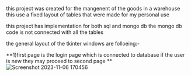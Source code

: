 this project was created for the mangenent of the goods in a warehouse this use a fixed layout of tables that were made for my personal use 

this project has implementation for both sql and mongo db the mongo db code is not connected with all the tables 

the general layout of the tkinter windows are folloeing:-

**1)first page is the login page which is connected to database if the user is new they may proceed to second page **
![Screenshot 2023-11-06 170456](https://github.com/Anjaneya02/DataBaseManagement/assets/142112958/e3dd3ca5-cfc1-4725-b33e-016bc932917a)
